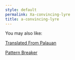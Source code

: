 ```yaml
---
style: default
permalink: Xa-convincing-lyre
title: a-convincing-lyre
---
```

You may also like:

[Translated From Palauan](http://scp-wiki.net/translated-from-palauan)

[Pattern Breaker](http://scp-wiki.net/pattern-breaker)
